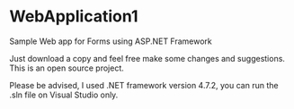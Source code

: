 # WebApplication1
Sample Web app for Forms using ASP.NET Framework


Just download a copy and feel free make some changes and suggestions. This is an open source project.

Please be advised, I used .NET framework version 4.7.2, you can run the .sln file on Visual Studio only.
